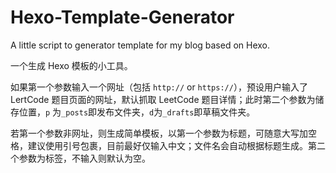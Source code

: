 # Hexo-Template-Generator
A little script to generator template for my blog based on Hexo.

一个生成 Hexo 模板的小工具。

如果第一个参数输入一个网址（包括 `http://` or `https://`），预设用户输入了 LertCode 题目页面的网址，默认抓取 LeetCode 题目详情；此时第二个参数为储存位置，`p` 为`_posts`即发布文件夹，`d`为`_drafts`即草稿文件夹。

若第一个参数非网址，则生成简单模板，以第一个参数为标题，可随意大写加空格，建议使用引号包裹，目前最好仅输入中文；文件名会自动根据标题生成。第二个参数为标签，不输入则默认为空。
